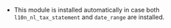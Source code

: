 - This module is installed automatically in case both
  `l10n_nl_tax_statement` and `date_range` are installed.
